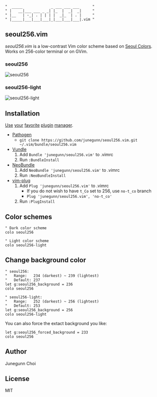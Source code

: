 ```
"  _____             _ ___ ___ ___      "
" |   __|___ ___ _ _| |_  |  _|  _|     "
" |__   | -_| . | | | |  _|_  | . |     "
" |_____|___|___|___|_|___|___|___|.vim "
```

seoul256.vim
------------

*seoul256.vim* is a low-contrast Vim color scheme based on [Seoul Colors](http://www.seoul.go.kr/v2012/seoul/symbol/color.html).
Works on 256-color terminal or on GVim.

### seoul256

![seoul256](https://raw.github.com/junegunn/seoul256.vim/screenshot/seoul256.png)

### seoul256-light

![seoul256-light](https://raw.github.com/junegunn/seoul256.vim/screenshot/seoul256-light.png)

Installation
------------

[Use](https://github.com/tpope/vim-pathogen)
[your](https://github.com/gmarik/vundle)
[favorite](https://github.com/junegunn/vim-plug)
[plugin](https://github.com/Shougo/neobundle.vim)
[manager](https://github.com/MarcWeber/vim-addon-manager).

- [Pathogen](https://github.com/tpope/vim-pathogen)
  - `git clone https://github.com/junegunn/seoul256.vim.git ~/.vim/bundle/seoul256.vim`
- [Vundle](https://github.com/gmarik/vundle)
  1. Add `Bundle 'junegunn/seoul256.vim'` to .vimrc
  2. Run `:BundleInstall`
- [NeoBundle](https://github.com/Shougo/neobundle.vim)
  1. Add `NeoBundle 'junegunn/seoul256.vim'` to .vimrc
  2. Run `:NeoBundleInstall`
- [vim-plug](https://github.com/junegunn/vim-plug)
  1. Add `Plug 'junegunn/seoul256.vim'` to .vimrc
      - If you do not wish to have `t_Co` set to 256, use `no-t_co` branch
      - `Plug 'junegunn/seoul256.vim', 'no-t_co'`
  2. Run `:PlugInstall`

Color schemes
-------------

```vim
" Dark color scheme
colo seoul256

" Light color scheme
colo seoul256-light
```

Change background color
-----------------------

```vim
" seoul256:
"   Range:   234 (darkest) ~ 239 (lightest)
"   Default: 237
let g:seoul256_background = 236
colo seoul256

" seoul256-light:
"   Range:   252 (darkest) ~ 256 (lightest)
"   Default: 253
let g:seoul256_background = 256
colo seoul256-light

```

You can also force the extact background you like:

```vim
let g:seoul256_forced_background = 233
colo seoul256
```

Author
------

Junegunn Choi

License
-------

MIT
